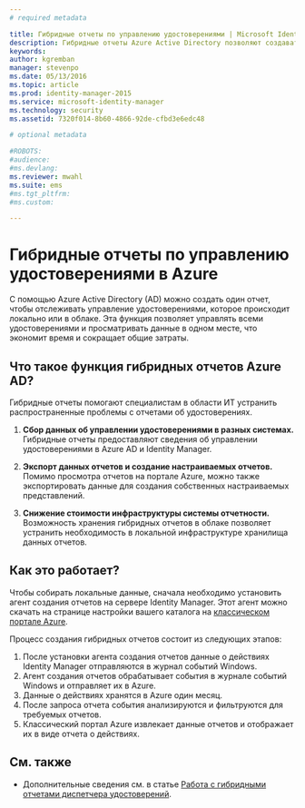 ```yaml
---
# required metadata

title: Гибридные отчеты по управлению удостоверениями | Microsoft Identity Manager
description: Гибридные отчеты Azure Active Directory позволяют создавать настраиваемые отчеты, включающие как облачные, так и локальные события.
keywords:
author: kgremban
manager: stevenpo
ms.date: 05/13/2016
ms.topic: article
ms.prod: identity-manager-2015
ms.service: microsoft-identity-manager
ms.technology: security
ms.assetid: 7320f014-8b60-4866-92de-cfbd3e6edc48

# optional metadata

#ROBOTS:
#audience:
#ms.devlang:
ms.reviewer: mwahl
ms.suite: ems
#ms.tgt_pltfrm:
#ms.custom:

---
```


# Гибридные отчеты по управлению удостоверениями в Azure
С помощью Azure Active Directory (AD) можно создать один отчет, чтобы отслеживать управление удостоверениями, которое происходит локально или в облаке. Эта функция позволяет управлять всеми удостоверениями и просматривать данные в одном месте, что экономит время и сокращает общие затраты.

## Что такое функция гибридных отчетов Azure AD?
Гибридные отчеты помогают специалистам в области ИТ устранить распространенные проблемы с отчетами об удостоверениях.

1. **Сбор данных об управлении удостоверениями в разных системах.** Гибридные отчеты предоставляют сведения об управлении удостоверениями в Azure AD и Identity Manager.

2. **Экспорт данных отчетов и создание настраиваемых отчетов.** Помимо просмотра отчетов на портале Azure, можно также экспортировать данные для создания собственных настраиваемых представлений.

3. **Снижение стоимости инфраструктуры системы отчетности.** Возможность хранения гибридных отчетов в облаке позволяет устранить необходимость в локальной инфраструктуре хранилища данных отчетов.

## Как это работает?

Чтобы собирать локальные данные, сначала необходимо установить агент создания отчетов на сервере Identity Manager. Этот агент можно скачать на странице настройки вашего каталога на [классическом портале Azure](https://manage.windowsazure.com/).

Процесс создания гибридных отчетов состоит из следующих этапов:
1. После установки агента создания отчетов данные о действиях Identity Manager отправляются в журнал событий Windows.
2. Агент создания отчетов обрабатывает события в журнале событий Windows и отправляет их в Azure.
3. Данные о действиях хранятся в Azure один месяц.
4. После запроса отчета события анализируются и фильтруются для требуемых отчетов.
5. Классический портал Azure извлекает данные отчетов и отображает их в виде отчета о действиях.

## См. также
- Дополнительные сведения см. в статье [Работа с гибридными отчетами диспетчера удостоверений](/microsoft-identity-manager/deploy-use/working-with-identity-manager-hybrid-reporting).


<!--HONumber=May16_HO3-->


